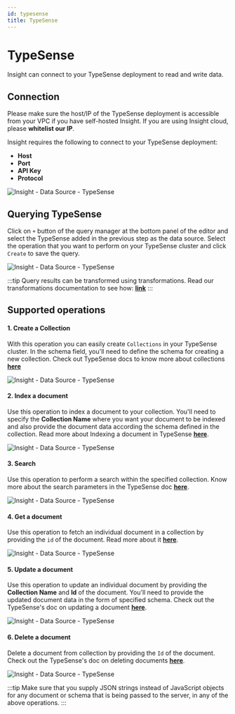```yaml
---
id: typesense
title: TypeSense
---
```


# TypeSense
Insight can connect to your TypeSense deployment to read and write data.

## Connection
Please make sure the host/IP of the TypeSense deployment is accessible from your VPC if you have self-hosted Insight. If you are using Insight cloud, please **whitelist our IP**.

Insight requires the following to connect to your TypeSense deployment:
- **Host**
- **Port**
- **API Key**
- **Protocol**

<div style={{textAlign: 'center'}}>

![Insight - Data Source - TypeSense](/_images/insight2/datasource-reference/typesense/connect.png)

</div>

## Querying TypeSense

Click on `+` button of the query manager at the bottom panel of the editor and select the TypeSense added in the previous step as the data source.
Select the operation that you want to perform on your TypeSense cluster and click `Create` to save the query.

<div style={{textAlign: 'center'}}>

![Insight - Data Source - TypeSense](/_images/insight2/datasource-reference/typesense/query.png)

</div>

:::tip
Query results can be transformed using transformations. Read our transformations documentation to see how: **[link](/docs/tutorial/transformations)**
:::

## Supported operations

#### 1. Create a Collection

With this operation you can easily create `Collections` in your TypeSense cluster. In the schema field, you'll need to define the schema for creating a new collection. Check out TypeSense docs to know more about collections **[here](https://typesense.org/docs/0.22.2/api/collections.html#create-a-collection)**

<div style={{textAlign: 'center'}}>

![Insight - Data Source - TypeSense](/_images/insight2/datasource-reference/typesense/collection.png)

</div>

#### 2. Index a document

Use this operation to index a document to your collection. You'll need to specify the **Collection Name** where you want your document to be indexed and also provide the document data according the schema defined in the collection. Read more about Indexing a document in TypeSense **[here](
https://typesense.org/docs/0.22.2/api/documents.html#index-a-single-document)**.

<div style={{textAlign: 'center'}}>

![Insight - Data Source - TypeSense](/_images/insight2/datasource-reference/typesense/index.png)

</div>

#### 3. Search

Use this operation to perform a search within the specified collection. Know more about the search parameters in the TypeSense doc **[here](https://typesense.org/docs/0.22.2/api/documents.html#search)**.

<div style={{textAlign: 'center'}}>

![Insight - Data Source - TypeSense](/_images/insight2/datasource-reference/typesense/search.png)

</div>

#### 4. Get a document

Use this operation to fetch an individual document in a collection by providing the `id` of the document. Read more about it **[here](https://typesense.org/docs/0.22.2/api/documents.html#retrieve-a-document)**.

<div style={{textAlign: 'center'}}>

![Insight - Data Source - TypeSense](/_images/insight2/datasource-reference/typesense/get.png)

</div>

#### 5. Update a document

Use this operation to update an individual document by providing the **Collection Name** and **Id** of the document. You'll need to provide the updated document data in the form of specified schema. Check out the TypeSense's doc on updating a document **[here](https://typesense.org/docs/0.22.2/api/documents.html#update-a-document)**.

<div style={{textAlign: 'center'}}>

![Insight - Data Source - TypeSense](/_images/insight2/datasource-reference/typesense/update.png)

</div>

#### 6. Delete a document

Delete a document from collection by providing the `Id` of the document. Check out the TypeSense's doc on deleting documents **[here](https://typesense.org/docs/0.22.2/api/documents.html#delete-documents)**.

<div style={{textAlign: 'center'}}>

![Insight - Data Source - TypeSense](/_images/insight2/datasource-reference/typesense/delete.png)

</div>

:::tip
Make sure that you supply JSON strings instead of JavaScript objects for any document or schema that is being passed to the server, in any of the above operations.
:::
